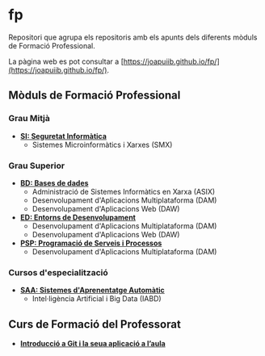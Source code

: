 # fp
Repositori que agrupa els repositoris amb els apunts dels diferents mòduls de Formació Professional.

La pàgina web es pot consultar a [https://joapuiib.github.io/fp/](https://joapuiib.github.io/fp/).

## Mòduls de Formació Professional

### Grau Mitjà
- __[SI: Seguretat Informàtica](https://github.com/joapuiib/smx-si)__
    - Sistemes Microinformàtics i Xarxes (SMX)

### Grau Superior
- __[BD: Bases de dades](https://github.com/joapuiib/bd)__
    - Administració de Sistemes Informàtics en Xarxa (ASIX)
    - Desenvolupament d'Aplicacions Multiplataforma (DAM)
    - Desenvolupament d'Aplicacions Web (DAW)
- __[ED: Entorns de Desenvolupament](https://github.com/joapuiib/daw-ed)__
    - Desenvolupament d'Aplicacions Multiplataforma (DAM)
    - Desenvolupament d'Aplicacions Web (DAW)
- __[PSP: Programació de Serveis i Processos](https://github.com/joapuiib/dam-psp)__
    - Desenvolupament d'Aplicacions Multiplataforma (DAM)

### Cursos d'especialització

- __[SAA: Sistemes d'Aprenentatge Automàtic](https://github.com/joapuiib/iabd-saa)__
    - Intel·ligència Artificial i Big Data (IABD)

## Curs de Formació del Professorat
- __[Introducció a Git i la seua aplicació a l’aula](https://joapuiib.github.io/curs-git/)__
